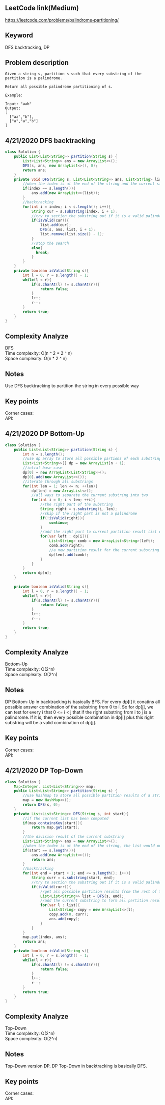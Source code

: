 ## LeetCode link(Medium)
https://leetcode.com/problems/palindrome-partitioning/

## Keyword
DFS backtracking, DP

## Problem description
```
Given a string s, partition s such that every substring of the partition is a palindrome.

Return all possible palindrome partitioning of s.

Example:

Input: "aab"
Output:
[
  ["aa","b"],
  ["a","a","b"]
]
```
## 4/21/2020 DFS backtracking

```java
class Solution {
    public List<List<String>> partition(String s) {
        List<List<String>> ans = new ArrayList<>();
        DFS(s, ans, new ArrayList<>(), 0);
        return ans;
    }
    private void DFS(String s, List<List<String>> ans, List<String> list, int index){
        //when the index is at the end of the string and the current string is empty
        if(index == s.length()){
            ans.add(new ArrayList<>(list));
        }
        //backtracking
        for(int i = index; i < s.length(); i++){
            String cur = s.substring(index, i + 1);
            //try to section the substring out if it is a valid palindrome
            if(isValid(cur)){
                list.add(cur);
                DFS(s, ans, list, i + 1);
                list.remove(list.size() - 1);
            }
            //stop the search
            else{
              break;
            }
        }
    }
    private boolean isValid(String s){
        int l = 0, r = s.length() - 1;
        while(l < r){
            if(s.charAt(l) != s.charAt(r)){
                return false;
            }
            l++;
            r--;
        }
        return true;
    }
}
```

## Complexity Analyze
DFS\
Time complexity: O(n ^ 2 * 2 ^ n)\
Space complexity: O(n * 2 ^ n)

## Notes
Use DFS backtracking to partition the string in every possible way

## Key points
Corner cases: \
API:


## 4/21/2020 DP Bottom-Up

```Java
class Solution {
    public List<List<String>> partition(String s) {
        int n = s.length();
        //use dp array to store all possible partions of each substring starting from head of the string
        List<List<String>>[] dp = new ArrayList[n + 1];
        //intial base case
        dp[0] = new ArrayList<List<String>>();
        dp[0].add(new ArrayList<>());
        //iterate through all substrings
        for(int len = 1; len <= n; ++len){
            dp[len] = new ArrayList<>();
            //all ways to separate the current substring into two
            for(int i = 0; i < len; ++i){
                //the right part of the substring
                String right = s.substring(i, len);
                //skip if the right part is not a palindrome
                if(!isValid(right)){
                    continue;
                }
                //add the right part to current partition result list of left part
                for(var left : dp[i]){
                    List<String> comb = new ArrayList<String>(left);
                    comb.add(right);
                    //a new partition result for the current substring
                    dp[len].add(comb);
                }
            }
        }
        return dp[n];
    }
    
    private boolean isValid(String s){
        int l = 0, r = s.length() - 1;
        while(l < r){
            if(s.charAt(l) != s.charAt(r)){
                return false;
            }
            l++;
            r--;
        }
        return true;
    }
}
```

## Complexity Analyze
Bottom-Up\
Time complexity: O(2^n)\
Space complexity: O(2^n)

## Notes
DP Bottom-Up in backtracking is basically BFS. For every dp[i] it conatins all possible answer combination of the substring from 0 to i. So for dp[j], we can test for every i that 0 <= i < j that if the right substring from i to j is a palindrome. If it is, then every possible combination in dp[i] plus this right substring will be a valid combination of dp[j]. 

## Key points
Corner cases: \
API:

## 4/21/2020 DP Top-Down

```Java
class Solution {
    Map<Integer, List<List<String>>> map;
    public List<List<String>> partition(String s) {
        //use hashmap to store all possible partition results of a string
        map = new HashMap<>();
        return DFS(s, 0);
    }
    private List<List<String>> DFS(String s, int start){
        //if the current list has been computed
        if(map.containsKey(start)){
            return map.get(start);
        }
        //the division result of the current substring
        List<List<String>> ans = new ArrayList<>();
        //when the index is at the end of the string, the list would only contain an empty list
        if(start == s.length()){
            ans.add(new ArrayList<>());
            return ans;
        }
        //backtracking
        for(int end = start + 1; end <= s.length(); i++){
            String curr = s.substring(start, end);
            //try to section the substring out if it is a valid palindrome
            if(isValid(curr)){
                //get all possible partition results from the rest of the string
                List<List<String>> list = DFS(s, end);
                //add the current substring to form all partition results of the current level
                for(var l : list){
                    List<String> copy = new ArrayList<>(l);
                    copy.add(0, curr);
                    ans.add(copy);
                }
            }
        }
        map.put(index, ans);
        return ans;
    }
    private boolean isValid(String s){
        int l = 0, r = s.length() - 1;
        while(l < r){
            if(s.charAt(l) != s.charAt(r)){
                return false;
            }
            l++;
            r--;
        }
        return true;
    }
}
```

## Complexity Analyze
Top-Down\
Time complexity: O(2^n)\
Space complexity: O(2^n)

## Notes
Top-Down version DP. DP Top-Down in backtracking is basically DFS. 

## Key points
Corner cases: \
API: